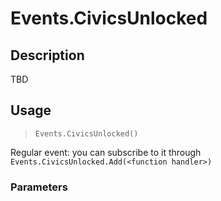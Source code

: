 # Events.CivicsUnlocked
## Description
TBD

## Usage
> `Events.CivicsUnlocked()`

Regular event: you can subscribe to it through `Events.CivicsUnlocked.Add(<function handler>)`

### Parameters
